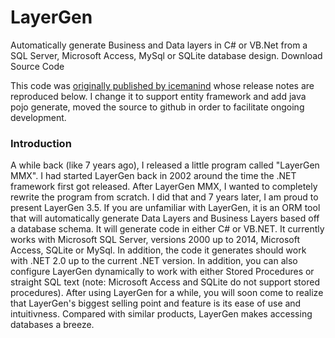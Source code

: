 # LayerGen

Automatically generate Business and Data layers in C# or VB.Net from a SQL Server, Microsoft Access, MySql or SQLite database design.
Download Source Code

This code was [originally published by icemanind](https://www.codeproject.com/Articles/1000660/LayerGen) whose release notes are reproduced below. I change it to support entity framework and add java pojo generate, moved the source to github in order to facilitate ongoing development.

### Introduction

A while back (like 7 years ago), I released a little program called "LayerGen MMX". I had started LayerGen back in 2002 around the time the .NET framework first got released. After LayerGen MMX, I wanted to completely rewrite the program from scratch. I did that and 7 years later, I am proud to present LayerGen 3.5.
If you are unfamiliar with LayerGen, it is an ORM tool that will automatically generate Data Layers and Business Layers based off a database schema. It will generate code in either C# or VB.NET. It currently works with Microsoft SQL Server, versions 2000 up to 2014, Microsoft Access, SQLite or MySql. In addition, the code it generates should work with .NET 2.0 up to the current .NET version. In addition, you can also configure LayerGen dynamically to work with either Stored Procedures or straight SQL text (note: Microsoft Access and SQLite do not support stored procedures).
After using LayerGen for a while, you will soon come to realize that LayerGen's biggest selling point and feature is its ease of use and intuitivness. Compared with similar products, LayerGen makes accessing databases a breeze.

